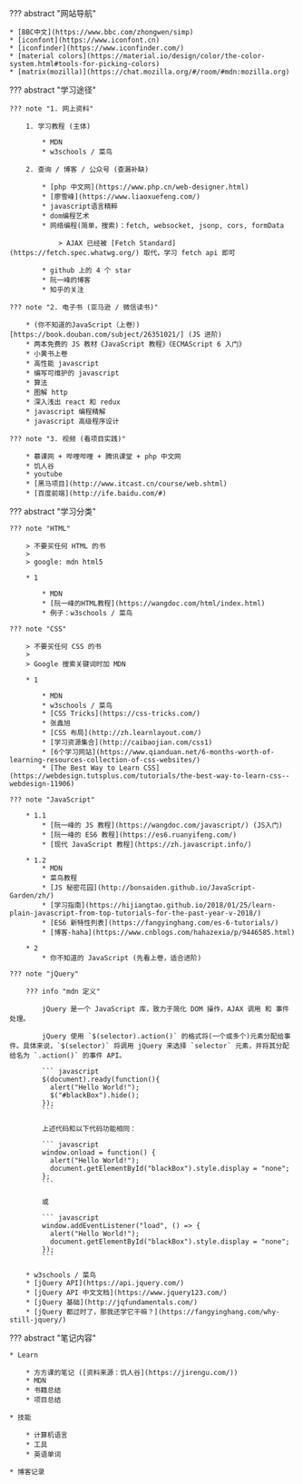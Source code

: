 
??? abstract "网站导航"

    * [BBC中文](https://www.bbc.com/zhongwen/simp)
    * [iconfont](https://www.iconfont.cn)
    * [iconfinder](https://www.iconfinder.com/)
    * [material colors](https://material.io/design/color/the-color-system.html#tools-for-picking-colors)
    * [matrix(mozilla)](https://chat.mozilla.org/#/room/#mdn:mozilla.org)

??? abstract "学习途径"

    ??? note "1. 网上资料"

        1. 学习教程 (主体)

            * MDN
            * w3schools / 菜鸟

        2. 查询 / 博客 / 公众号 (查漏补缺)

            * [php 中文网](https://www.php.cn/web-designer.html)
            * [廖雪峰](https://www.liaoxuefeng.com/)
            * javascript语言精粹
            * dom编程艺术
            * 网络编程(简单，搜索)：fetch, websocket, jsonp, cors, formData

                > AJAX 已经被 [Fetch Standard](https://fetch.spec.whatwg.org/) 取代，学习 fetch api 即可 

            * github 上的 4 个 star
            * 阮一峰的博客
            * 知乎的关注

    ??? note "2. 电子书 (亚马逊 / 微信读书)"

        * (你不知道的JavaScript（上卷）)[https://book.douban.com/subject/26351021/] (JS 进阶)
        * 两本免费的 JS 教材《JavaScript 教程》《ECMAScript 6 入门》
        * 小黄书上卷
        * 高性能 javascript
        * 编写可维护的 javascript
        * 算法
        * 图解 http
        * 深入浅出 react 和 redux
        * javascript 编程精解
        * javascript 高级程序设计

    ??? note "3. 视频 (看项目实践)"

        * 慕课网 + 哔哩哔哩 + 腾讯课堂 + php 中文网
        * 饥人谷
        * youtube
        * [黑马项目](http://www.itcast.cn/course/web.shtml)
        * [百度前端](http://ife.baidu.com/#)

??? abstract "学习分类"

    ??? note "HTML"

        > 不要买任何 HTML 的书
        > 
        > google: mdn html5

        * 1

            * MDN
            * [阮一峰的HTML教程](https://wangdoc.com/html/index.html)
            * 例子：w3schools / 菜鸟

    ??? note "CSS"

        > 不要买任何 CSS 的书
        >
        > Google 搜索关键词时加 MDN

        * 1

            * MDN
            * w3schools / 菜鸟
            * [CSS Tricks](https://css-tricks.com/)
            * 张鑫旭
            * [CSS 布局](http://zh.learnlayout.com/)
            * [学习资源集合](http://caibaojian.com/css1)
            * [6个学习网站](https://www.qianduan.net/6-months-worth-of-learning-resources-collection-of-css-websites/)
            * [The Best Way to Learn CSS](https://webdesign.tutsplus.com/tutorials/the-best-way-to-learn-css--webdesign-11906)

    ??? note "JavaScript"

        * 1.1
            * [阮一峰的 JS 教程](https://wangdoc.com/javascript/) (JS入门)
            * [阮一峰的 ES6 教程](https://es6.ruanyifeng.com/)
            * [现代 JavaScript 教程](https://zh.javascript.info/)

        * 1.2
            * MDN
            * 菜鸟教程
            * [JS 秘密花园](http://bonsaiden.github.io/JavaScript-Garden/zh/)
            * [学习指南](https://hijiangtao.github.io/2018/01/25/learn-plain-javascript-from-top-tutorials-for-the-past-year-v-2018/)
            * [ES6 新特性列表](https://fangyinghang.com/es-6-tutorials/)
            * [博客-haha](https://www.cnblogs.com/hahazexia/p/9446585.html)

        * 2
            * 你不知道的 JavaScript (先看上卷，适合进阶)

    ??? note "jQuery"

        ??? info "mdn 定义"

            jQuery 是一个 JavaScript 库，致力于简化 DOM 操作，AJAX 调用 和 事件处理。

            jQuery 使用 `$(selector).action()` 的格式将(一个或多个)元素分配给事件。具体来说，`$(selector)` 将调用 jQuery 来选择 `selector` 元素，并将其分配给名为 `.action()` 的事件 API。

            ``` javascript
            $(document).ready(function(){
              alert("Hello World!");
              $("#blackBox").hide();
            });
            ```

            上述代码和以下代码功能相同：

            ``` javascript
            window.onload = function() {
              alert("Hello World!");
              document.getElementById("blackBox").style.display = "none";
            };
            ```

            或

            ``` javascript
            window.addEventListener("load", () => {
              alert("Hello World!");
              document.getElementById("blackBox").style.display = "none";
            });
            ```

        * w3schools / 菜鸟
        * [jQuery API](https://api.jquery.com/)
        * [jQuery API 中文文档](https://www.jquery123.com/)
        * [jQuery 基础](http://jqfundamentals.com/)
        * [jQuery 都过时了，那我还学它干嘛？](https://fangyinghang.com/why-still-jquery/)



??? abstract "笔记内容"

    * Learn

        * 方方课的笔记 ([资料来源：饥人谷](https://jirengu.com/))
        * MDN
        * 书籍总结
        * 项目总结

    * 技能

        * 计算机语言
        * 工具
        * 英语单词

    * 博客记录


